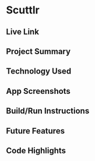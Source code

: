 # Scuttlr

## Live Link

## Project Summary

## Technology Used

## App Screenshots

## Build/Run Instructions

## Future Features

## Code Highlights
